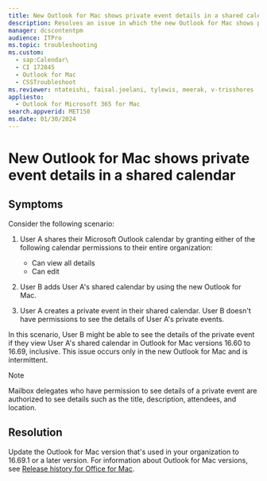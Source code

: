 ```yaml
---
title: New Outlook for Mac shows private event details in a shared calendar
description: Resolves an issue in which the new Outlook for Mac shows private event details in a shared calendar.
manager: dcscontentpm
audience: ITPro
ms.topic: troubleshooting
ms.custom: 
  - sap:Calendar\
  - CI 172845
  - Outlook for Mac
  - CSSTroubleshoot
ms.reviewer: ntateishi, faisal.jeelani, tylewis, meerak, v-trisshores
appliesto: 
  - Outlook for Microsoft 365 for Mac
search.appverid: MET150
ms.date: 01/30/2024
---
```


# New Outlook for Mac shows private event details in a shared calendar

## Symptoms

Consider the following scenario:

1. User A shares their Microsoft Outlook calendar by granting either of the following calendar permissions to their entire organization:

   - Can view all details
   - Can edit

2. User B adds User A's shared calendar by using the new Outlook for Mac.

3. User A creates a private event in their shared calendar. User B doesn't have permissions to see the details of User A's private events.

In this scenario, User B might be able to see the details of the private event if they view User A's shared calendar in Outlook for Mac versions 16.60 to 16.69, inclusive. This issue occurs only in the new Outlook for Mac and is intermittent.

> [!NOTE]
> Mailbox delegates who have permission to see details of a private event are authorized to see details such as the title, description, attendees, and location.

## Resolution

Update the Outlook for Mac version that's used in your organization to 16.69.1 or a later version. For information about Outlook for Mac versions, see [Release history for Office for Mac](/officeupdates/update-history-office-for-mac#release-history-for-office-for-mac).
